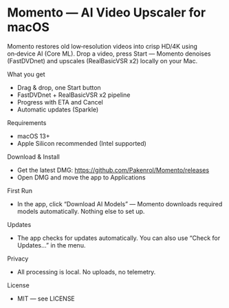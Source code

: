 Momento — AI Video Upscaler for macOS
=====================================

Momento restores old low‑resolution videos into crisp HD/4K using on‑device AI (Core ML). Drop a video, press Start — Momento denoises (FastDVDnet) and upscales (RealBasicVSR x2) locally on your Mac.

What you get
- Drag & drop, one Start button
- FastDVDnet + RealBasicVSR x2 pipeline
- Progress with ETA and Cancel
- Automatic updates (Sparkle)

Requirements
- macOS 13+
- Apple Silicon recommended (Intel supported)

Download & Install
- Get the latest DMG: https://github.com/Pakenrol/Momento/releases
- Open DMG and move the app to Applications

First Run
- In the app, click “Download AI Models” — Momento downloads required models automatically. Nothing else to set up.

Updates
- The app checks for updates automatically. You can also use “Check for Updates…” in the menu.

Privacy
- All processing is local. No uploads, no telemetry.

License
- MIT — see LICENSE
